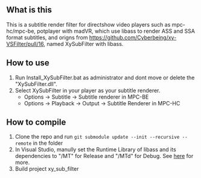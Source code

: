 ## What is this
This is a subtitle render filter for directshow video players such as mpc-hc/mpc-be, potplayer with madVR, which use libass to render ASS and SSA format subtitles, and origns from https://github.com/Cyberbeing/xy-VSFilter/pull/16, named XySubFilter with libass.

## How to use
1. Run Install_XySubFilter.bat as administrator and dont move or delete the "XySubFilter.dll".
2. Select XySubFilter in your player as your subtitle renderer.
    - Options -> Subtitle -> Subtitle renderer in MPC-BE 
    - Options -> Playback -> Output -> Subtitle Renderer in MPC-HC

## How to compile
1. Clone the repo and run `git submodule update --init --recursive --remote` in the folder
2. In Visual Studio, manully set the Runtime Library of libass and its dependencies to "/MT" for Release and "/MTd" for Debug. See [here](https://docs.microsoft.com/en-us/cpp/build/reference/md-mt-ld-use-run-time-library?view=msvc-170) for more.
3. Build project xy_sub_filter